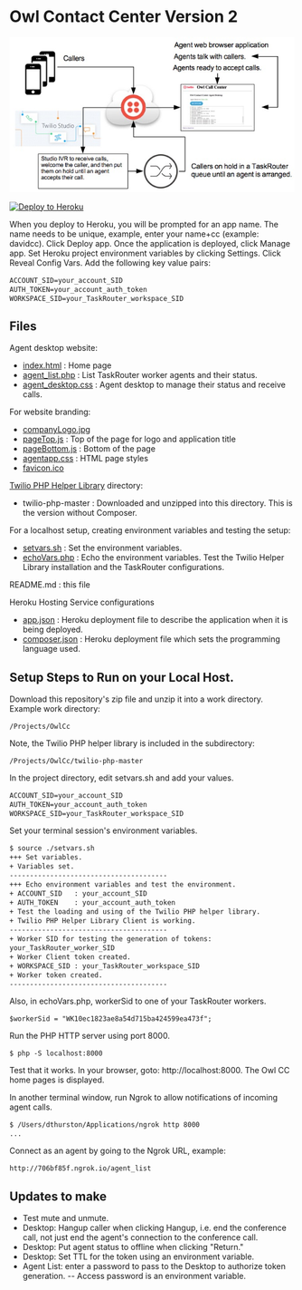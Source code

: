 # Owl Contact Center Version 2

<img src="CallCenterFlow.jpg"/>

[![Deploy to Heroku](https://www.herokucdn.com/deploy/button.svg)](https://heroku.com/deploy?template=https://github.com/tigerfarm/owlcc)

When you deploy to Heroku, you will be prompted for an app name. The name needs to be unique,
example, enter your name+cc (example: davidcc). Click Deploy app. Once the application is deployed, click Manage app.
Set Heroku project environment variables by clicking Settings.
Click Reveal Config Vars. Add the following key value pairs:
```
ACCOUNT_SID=your_account_SID
AUTH_TOKEN=your_account_auth_token
WORKSPACE_SID=your_TaskRouter_workspace_SID
```

## Files

Agent desktop website:
- [index.html](index.html) : Home page
- [agent_list.php](agent_list.php) : List TaskRouter worker agents and their status.
- [agent_desktop.css](agent_desktop.css) : Agent desktop to manage their status and receive calls.

For website branding:
- [companyLogo.jpg](companyLogo.jpg)
- [pageTop.js](pageTop.js) : Top of the page for logo and application title
- [pageBottom.js](pageBottom.js) : Bottom of the page
- [agentapp.css](agentapp.css) : HTML page styles
- [favicon.ico](favicon.ico)

[Twilio PHP Helper Library](https://www.twilio.com/docs/libraries/php) directory:
- twilio-php-master : Downloaded and unzipped into this directory. This is the version without Composer.

For a localhost setup, creating environment variables and testing the setup:
- [setvars.sh](setvars.sh) : Set the environment variables.
- [echoVars.php](echoVars.php) : Echo the environment variables. Test the Twilio Helper Library installation and the TaskRouter configurations.

README.md : this file

Heroku Hosting Service configurations
- [app.json](app.json) : Heroku deployment file to describe the application when it is being deployed.
- [composer.json](composer.json) : Heroku deployment file which sets the programming language used.

## Setup Steps to Run on your Local Host.

Download this repository's zip file and unzip it into a work directory.
Example work directory:
```
/Projects/OwlCc
```

Note, the Twilio PHP helper library is included in the subdirectory:
```
/Projects/OwlCc/twilio-php-master
```

In the project directory, edit setvars.sh and add your values.
```
ACCOUNT_SID=your_account_SID
AUTH_TOKEN=your_account_auth_token
WORKSPACE_SID=your_TaskRouter_workspace_SID
```

Set your terminal session's environment variables.
```
$ source ./setvars.sh
+++ Set variables.
+ Variables set.
---------------------------------------
+++ Echo environment variables and test the environment.
+ ACCOUNT_SID   : your_account_SID
+ AUTH_TOKEN    : your_account_auth_token
+ Test the loading and using of the Twilio PHP helper library.
+ Twilio PHP Helper Library Client is working.
---------------------------------------
+ Worker SID for testing the generation of tokens: your_TaskRouter_worker_SID
+ Worker Client token created.
+ WORKSPACE_SID : your_TaskRouter_workspace_SID
+ Worker token created.
--------------------------------------- 
```

Also, in echoVars.php, workerSid to one of your TaskRouter workers.
```
$workerSid = "WK10ec1823ae8a54d715ba424599ea473f";
```

Run the PHP HTTP server using port 8000.
```
$ php -S localhost:8000
```

Test that it works. In your browser, goto: http://localhost:8000.
The Owl CC home pages is displayed.

In another terminal window, run Ngrok to allow notifications of incoming agent calls.
```
$ /Users/dthurston/Applications/ngrok http 8000
...
```

Connect as an agent by going to the Ngrok URL, example:
```
http://706bf85f.ngrok.io/agent_list
```

## Updates to make

- Test mute and unmute.
- Desktop: Hangup caller when clicking Hangup, i.e. end the conference call, not just end the agent's connection to the conference call.
- Desktop: Put agent status to offline when clicking "Return."
- Desktop: Set TTL for the token using an environment variable.
- Agent List: enter a password to pass to the Desktop to authorize token generation.
-- Access password is an environment variable.
